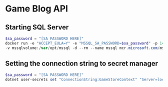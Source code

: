 # Game Blog API

## Starting SQL Server

```powershell
$sa_password = "[SA PASSWORD HERE]"
docker run -e "ACCEPT_EULA=Y" -e "MSSQL_SA_PASSWORD=$sa_password" -p 1433:1433
-v mssqlvolume:/var/opt/mssql -d --rm --name mssql mcr.microsoft.com/mssql/server:2022-latest
```

## Setting the connection string to secret manager

```powershell
$sa_password = "[SA PASSWORD HERE]"
dotnet user-secrets set "ConnectionString:GameStoreContext" "Server=localhost; Database=GameStore; User Id=sa; Password=$sa_password; TrustServerCertificate=True"
```
